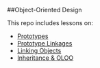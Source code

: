 ##Object-Oriented Design

This repo includes lessons on:

- [Prototypes](./prototypes.md)
- [Prototype Linkages](./prototype_linkages.md)
- [Linking Objects](./linking_objects.md)
- [Inheritance & OLOO](./inheritance_oloo.md)